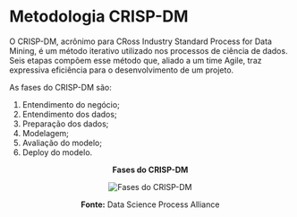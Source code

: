# Metodologia CRISP-DM

O CRISP-DM, acrônimo para CRoss Industry Standard Process for Data Mining, é um método iterativo utilizado nos processos de ciência de dados. Seis etapas compõem esse método que, aliado a um time Agile, traz expressiva eficiência para o desenvolvimento de um projeto.

As fases do CRISP-DM são:
1. Entendimento do negócio;
2. Entendimento dos dados;
3. Preparação dos dados;
4. Modelagem;
5. Avaliação do modelo;
6. Deploy do modelo.

<div align="center">
  
**Fases do CRISP-DM**

![Fases do CRISP-DM](/img/CRISP-DM.png)

**Fonte:** Data Science Process Alliance

</div>
